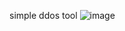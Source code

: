 simple ddos tool
![image](https://github.com/user-attachments/assets/83f783bf-44ce-4e78-adff-ed902615e947)
